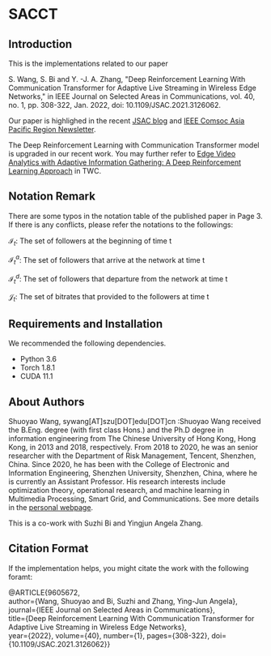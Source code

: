 # SACCT

## Introduction
This is the implementations related to our paper 

S. Wang, S. Bi and Y. -J. A. Zhang, "Deep Reinforcement Learning With Communication Transformer for Adaptive Live Streaming in Wireless Edge Networks," in IEEE Journal on Selected Areas in Communications, vol. 40, no. 1, pp. 308-322, Jan. 2022, doi: 10.1109/JSAC.2021.3126062.

Our paper is highlighed in the recent <a href="https://www.comsoc.org/publications/blogs/selected-ideas-communications/introduction-blog-selected-ideas-communications">JSAC blog</a> and <a href="https://apb.regions.comsoc.org/files/2021/12/AP-Newsletter-No-60-Dec-2021_final_ver.pdf">IEEE Comsoc Asia Pacific Region Newsletter</a>.

The Deep Reinforcement Learning with Communication Transformer model is  upgraded in our recent work. You may further refer to <a href="https://github.com/wsyCUHK/DBAG">Edge Video Analytics with Adaptive Information Gathering: A Deep Reinforcement Learning Approach</a> in TWC.
## Notation Remark
There are some typos in the notation table of the published paper in Page 3. If there is any conflicts, please refer the notations to the followings:

$\mathcal{I}_t$: The set of followers at the beginning of time t 

$\mathcal{I}_t^a$: The set of followers that arrive at the network at time t 

$\mathcal{I}_t^d$: The set of followers that departure from the network at time t

$\mathcal{J}_t$: The set of bitrates that provided to the followers at time t

## Requirements and Installation
We recommended the following dependencies.

* Python 3.6
* Torch 1.8.1
* CUDA 11.1


## About Authors
Shuoyao Wang, sywang[AT]szu[DOT]edu[DOT]cn :Shuoyao Wang received the B.Eng. degree (with first class Hons.) and the Ph.D degree in information engineering from The Chinese University of Hong Kong, Hong Kong, in 2013 and 2018, respectively. From 2018 to 2020, he was an senior researcher with the Department of Risk Management, Tencent, Shenzhen, China. Since 2020, he has been with the College of Electronic and Information Engineering, Shenzhen University, Shenzhen, China, where he is currently an Assistant Professor. His research interests include optimization theory, operational research, and machine learning in Multimedia Processing, Smart Grid, and Communications. See more details in the <a href="https://wsycuhk.github.io/">personal webpage</a>.

This is a co-work with Suzhi Bi and Yingjun Angela Zhang.

## Citation Format
If the implementation helps, you might citate the work with the following foramt:

@ARTICLE{9605672,  
author={Wang, Shuoyao and Bi, Suzhi and Zhang, Ying-Jun Angela},  
journal={IEEE Journal on Selected Areas in Communications},   
title={Deep Reinforcement Learning With Communication Transformer for Adaptive Live Streaming in Wireless Edge Networks},   
year={2022},  volume={40},  number={1},  pages={308-322},  doi={10.1109/JSAC.2021.3126062}}
